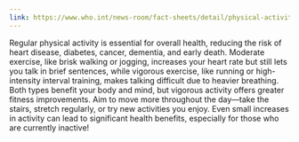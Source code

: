```yaml
---
link: https://www.who.int/news-room/fact-sheets/detail/physical-activity
---
```


Regular physical activity is essential for overall health, reducing the risk of heart disease, diabetes, cancer, dementia, and early death. Moderate exercise, like brisk walking or jogging, increases your heart rate but still lets you talk in brief sentences, while vigorous exercise, like running or high-intensity interval training, makes talking difficult due to heavier breathing. Both types benefit your body and mind, but vigorous activity offers greater fitness improvements. Aim to move more throughout the day—take the stairs, stretch regularly, or try new activities you enjoy. Even small increases in activity can lead to significant health benefits, especially for those who are currently inactive!
